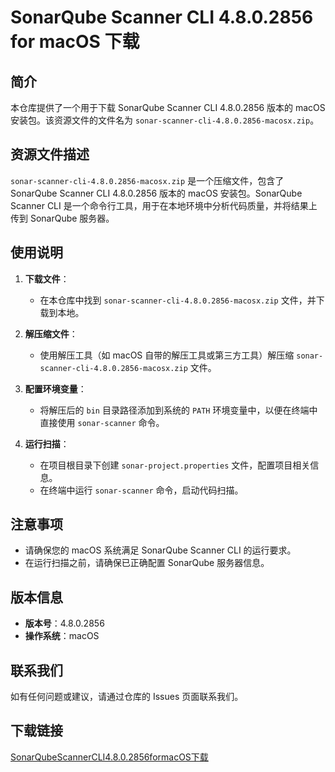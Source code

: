 # SonarQube Scanner CLI 4.8.0.2856 for macOS 下载

## 简介

本仓库提供了一个用于下载 SonarQube Scanner CLI 4.8.0.2856 版本的 macOS 安装包。该资源文件的文件名为 `sonar-scanner-cli-4.8.0.2856-macosx.zip`。

## 资源文件描述

`sonar-scanner-cli-4.8.0.2856-macosx.zip` 是一个压缩文件，包含了 SonarQube Scanner CLI 4.8.0.2856 版本的 macOS 安装包。SonarQube Scanner CLI 是一个命令行工具，用于在本地环境中分析代码质量，并将结果上传到 SonarQube 服务器。

## 使用说明

1. **下载文件**：
   - 在本仓库中找到 `sonar-scanner-cli-4.8.0.2856-macosx.zip` 文件，并下载到本地。

2. **解压缩文件**：
   - 使用解压工具（如 macOS 自带的解压工具或第三方工具）解压缩 `sonar-scanner-cli-4.8.0.2856-macosx.zip` 文件。

3. **配置环境变量**：
   - 将解压后的 `bin` 目录路径添加到系统的 `PATH` 环境变量中，以便在终端中直接使用 `sonar-scanner` 命令。

4. **运行扫描**：
   - 在项目根目录下创建 `sonar-project.properties` 文件，配置项目相关信息。
   - 在终端中运行 `sonar-scanner` 命令，启动代码扫描。

## 注意事项

- 请确保您的 macOS 系统满足 SonarQube Scanner CLI 的运行要求。
- 在运行扫描之前，请确保已正确配置 SonarQube 服务器信息。

## 版本信息

- **版本号**：4.8.0.2856
- **操作系统**：macOS

## 联系我们

如有任何问题或建议，请通过仓库的 Issues 页面联系我们。

## 下载链接

[SonarQubeScannerCLI4.8.0.2856formacOS下载](https://pan.quark.cn/s/65e3de9244be)